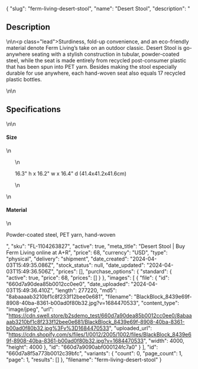{
  "slug": "ferm-living-desert-stool",
  "name": "Desert Stool",
  "description": "<h2>Description</h2>\n<!-- split -->\n<p class=\"lead\">Sturdiness, fold-up convenience, and an eco-friendly material denote Ferm Living’s take on an outdoor classic. Desert Stool is go-anywhere seating with a stylish construction in tubular, powder-coated steel, while the seat is made entirely from recycled post-consumer plastic that has been spun into PET yarn. Besides making the stool especially durable for use anywhere, each hand-woven seat also equals 17 recycled plastic bottles.</p>\n<!-- split -->\n<h2>Specifications</h2>\n<!-- split -->\n<h4>Size</h4>\n<ul>\n<p>16.3\" h x 16.2\" w x 16.4\" d (41.4x41.2x41.6cm)</p>\n</ul>\n<h4>Material</h4>\n<p>Powder-coated steel, PET yarn, hand-woven</p>",
  "sku": "FL-1104263827",
  "active": true,
  "meta_title": "Desert Stool | Buy Ferm Living online at A+R",
  "price": 68,
  "currency": "USD",
  "type": "physical",
  "delivery": "shipment",
  "date_created": "2024-04-03T15:49:35.086Z",
  "stock_status": null,
  "date_updated": "2024-04-03T15:49:36.506Z",
  "prices": [],
  "purchase_options": {
    "standard": {
      "active": true,
      "price": 68,
      "prices": []
    }
  },
  "images": [
    {
      "file": {
        "id": "660d7a90dea85b0012cc0ee0",
        "date_uploaded": "2024-04-03T15:49:36.410Z",
        "length": 277220,
        "md5": "8abaaaab3210bf1c8f233f12bee0e681",
        "filename": "BlackBlock_8439e69f-8908-40ba-8361-b00ad0f80b32.jpg?v=1684470533",
        "content_type": "image/jpeg",
        "url": "https://cdn.swell.store/b2sdemo_test/660d7a90dea85b0012cc0ee0/8abaaaab3210bf1c8f233f12bee0e681/BlackBlock_8439e69f-8908-40ba-8361-b00ad0f80b32.jpg%3Fv%3D1684470533",
        "uploaded_url": "https://cdn.shopify.com/s/files/1/0012/2005/1002/files/BlackBlock_8439e69f-8908-40ba-8361-b00ad0f80b32.jpg?v=1684470533",
        "width": 4000,
        "height": 4000
      },
      "id": "660d7a9090abf000124fc7a0"
    }
  ],
  "id": "660d7a8f5a773b0012c39bfc",
  "variants": {
    "count": 0,
    "page_count": 1,
    "page": 1,
    "results": []
  },
  "filename": "ferm-living-desert-stool"
}